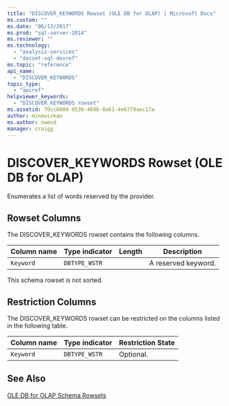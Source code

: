```yaml
---
title: "DISCOVER_KEYWORDS Rowset (OLE DB for OLAP) | Microsoft Docs"
ms.custom: ""
ms.date: "06/13/2017"
ms.prod: "sql-server-2014"
ms.reviewer: ""
ms.technology: 
  - "analysis-services"
  - "docset-sql-devref"
ms.topic: "reference"
api_name: 
  - "DISCOVER_KEYWORDS"
topic_type: 
  - "apiref"
helpviewer_keywords: 
  - "DISCOVER_KEYWORDS rowset"
ms.assetid: 70cc680d-9530-469b-8a61-4e6779aec17a
author: minewiskan
ms.author: owend
manager: craigg
---
```

# DISCOVER_KEYWORDS Rowset (OLE DB for OLAP)
  Enumerates a list of words reserved by the provider.  
  
## Rowset Columns  
 The DISCOVER_KEYWORDS rowset contains the following columns.  
  
|Column name|Type indicator|Length|Description|  
|-----------------|--------------------|------------|-----------------|  
|`Keyword`|`DBTYPE_WSTR`||A reserved keyword.|  
  
 This schema rowset is not sorted.  
  
## Restriction Columns  
 The DISCOVER_KEYWORDS rowset can be restricted on the columns listed in the following table.  
  
|Column name|Type indicator|Restriction State|  
|-----------------|--------------------|-----------------------|  
|`Keyword`|`DBTYPE_WSTR`|Optional.|  
  
## See Also  
 [OLE DB for OLAP Schema Rowsets](ole-db-for-olap-schema-rowsets.md)  
  
  
